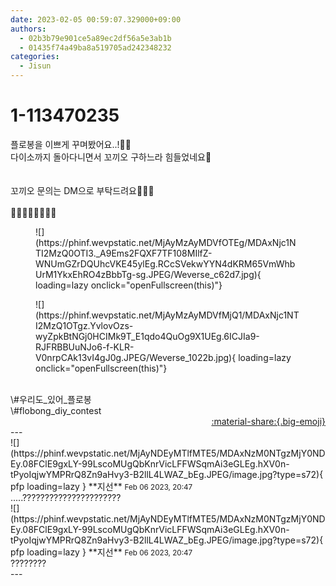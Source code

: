 ```yaml
---
date: 2023-02-05 00:59:07.329000+09:00
authors:
  - 02b3b79e901ce5a89ec2df56a5e3ab1b
  - 01435f74a49ba8a519705ad242348232
categories:
  - Jisun
---
```


# 1-113470235

<div class="post-container" markdown="1">
<div class="content-container md-sidebar__scrollwrap" markdown="1">

플로봉을 이쁘게 꾸며봤어요..!👀👀<br>다이소까지 돌아다니면서 꼬끼오 구하느라 힘들었네요🥰<br><br><br>꼬끼오 문의는 DM으로 부탁드려요🙏🙏🙏<br><br>🤡🤡🤡🤡🤡🤡🤡🤡
<figure markdown="1">
![](https://phinf.wevpstatic.net/MjAyMzAyMDVfOTEg/MDAxNjc1NTI2MzQ0OTI3._A9Ems2FQXF7TF108MIlfZ-WNUmGZrDQUhcVKE45ylEg.RCcSVekwYYN4dKRM65VmWhbUrM1YkxEhRO4zBbbTg-sg.JPEG/Weverse_c62d7.jpg){ loading=lazy onclick="openFullscreen(this)"}
</figure>

<figure markdown="1">
![](https://phinf.wevpstatic.net/MjAyMzAyMDVfMjQ1/MDAxNjc1NTI2MzQ1OTgz.YvlovOzs-wyZpkBtNGj0HCIMk9T_E1qdo4QuOg9X1UEg.6ICJIa9-RJFRBBUuNJo6-f-KLR-V0nrpCAk13vI4gJ0g.JPEG/Weverse_1022b.jpg){ loading=lazy onclick="openFullscreen(this)"}
</figure>
<br>\#우리도_있어_플로봉 <br>\#flobong_diy_contest

</div>
</div>

<div style="text-align: right;" markdown="1">
<a href="https://weverse.io/fromis9/fanpost/1-113470235" style="text-align: right;">:material-share:{.big-emoji}</a>
</div>
---

<div class="comments-container md-sidebar__scrollwrap" markdown="1">
<div class="comment" markdown="1">
<div class='id-container' markdown="1">
![](https://phinf.wevpstatic.net/MjAyNDEyMTlfMTE5/MDAxNzM0NTgzMjY0NDEy.08FClE9gxLY-99LscoMUgQbKnrVicLFFWSqmAi3eGLEg.hXV0n-tPyoIqjwYMPRrQ8Zn9aHvy3-B2llL4LWAZ_bEg.JPEG/image.jpg?type=s72){ pfp loading=lazy }
**<span class="artist">지선</span>** <small>Feb 06 2023, 20:47</small><br>
</div>
<div class='comment-body' markdown="1">
.....??????????????????????
</div>
</div>
<div class="comment" markdown="1">
<div class='id-container' markdown="1">
![](https://phinf.wevpstatic.net/MjAyNDEyMTlfMTE5/MDAxNzM0NTgzMjY0NDEy.08FClE9gxLY-99LscoMUgQbKnrVicLFFWSqmAi3eGLEg.hXV0n-tPyoIqjwYMPRrQ8Zn9aHvy3-B2llL4LWAZ_bEg.JPEG/image.jpg?type=s72){ pfp loading=lazy }
**<span class="artist">지선</span>** <small>Feb 06 2023, 20:47</small><br>
</div>
<div class='comment-body' markdown="1">
????????
</div>
</div>
</div>
---
